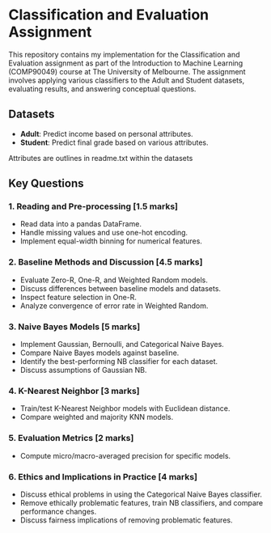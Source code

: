 # Classification and Evaluation Assignment

This repository contains my implementation for the Classification and Evaluation assignment as part of the Introduction to Machine Learning (COMP90049) course at The University of Melbourne. The assignment involves applying various classifiers to the Adult and Student datasets, evaluating results, and answering conceptual questions.

## Datasets

- **Adult**: Predict income based on personal attributes.
- **Student**: Predict final grade based on various attributes.

Attributes are outlines in readme.txt within the datasets

## Key Questions

### 1. Reading and Pre-processing [1.5 marks]

- Read data into a pandas DataFrame.
- Handle missing values and use one-hot encoding.
- Implement equal-width binning for numerical features.

### 2. Baseline Methods and Discussion [4.5 marks]

- Evaluate Zero-R, One-R, and Weighted Random models.
- Discuss differences between baseline models and datasets.
- Inspect feature selection in One-R.
- Analyze convergence of error rate in Weighted Random.

### 3. Naive Bayes Models [5 marks]

- Implement Gaussian, Bernoulli, and Categorical Naive Bayes.
- Compare Naive Bayes models against baseline.
- Identify the best-performing NB classifier for each dataset.
- Discuss assumptions of Gaussian NB.

### 4. K-Nearest Neighbor [3 marks]

- Train/test K-Nearest Neighbor models with Euclidean distance.
- Compare weighted and majority KNN models.

### 5. Evaluation Metrics [2 marks]

- Compute micro/macro-averaged precision for specific models.

### 6. Ethics and Implications in Practice [4 marks]

- Discuss ethical problems in using the Categorical Naive Bayes classifier.
- Remove ethically problematic features, train NB classifiers, and compare performance changes.
- Discuss fairness implications of removing problematic features.


